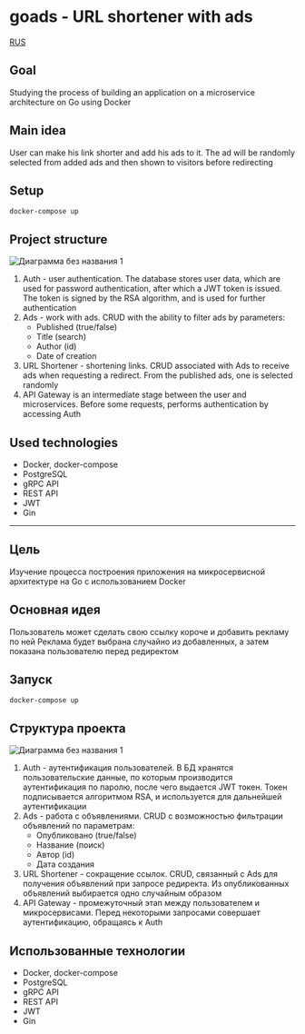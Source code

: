 # goads - URL shortener with ads

[RUS](#цель)

## Goal

Studying the process of building an application on a microservice architecture on Go using Docker

## Main idea

User can make his link shorter and add his ads to it.
The ad will be randomly selected from added ads and then shown to visitors before redirecting

## Setup

`docker-compose up`

## Project structure

![Диаграмма без названия 1](https://github.com/ormequ/goads/assets/57725831/846a8e12-a301-4753-be3c-6b31f6aebe2c)

1. Auth - user authentication. The database stores user data,
   which are used for password authentication, after which a JWT token is issued.
   The token is signed by the RSA algorithm, and is used for further authentication
2. Ads - work with ads. CRUD with the ability to filter ads by parameters:
    - Published (true/false)
    - Title (search)
    - Author (id)
    - Date of creation
3. URL Shortener - shortening links. CRUD associated with Ads to receive ads when requesting a redirect.
   From the published ads, one is selected randomly
4. API Gateway is an intermediate stage between the user and microservices.
   Before some requests, performs authentication by accessing Auth

## Used technologies

- Docker, docker-compose
- PostgreSQL
- gRPC API
- REST API
- JWT
- Gin

---

## Цель

Изучение процесса построения приложения на микросервисной архитектуре на Go с использованием Docker

## Основная идея

Пользователь может сделать свою ссылку короче и добавить рекламу по ней
Реклама будет выбрана случайно из добавленных, а затем показана пользователю перед редиректом

## Запуск

`docker-compose up`

## Структура проекта

![Диаграмма без названия 1](https://github.com/ormequ/goads/assets/57725831/846a8e12-a301-4753-be3c-6b31f6aebe2c)

1. Auth - аутентификация пользователей. В БД хранятся пользовательские данные,
   по которым производится аутентификация по паролю, после чего выдается JWT токен.
   Токен подписывается алгоритмом RSA, и используется для дальнейшей аутентификации
2. Ads - работа с объявлениями. CRUD с возможностью фильтрации объявлений по параметрам:
    - Опубликовано (true/false)
    - Название (поиск)
    - Автор (id)
    - Дата создания
3. URL Shortener - сокращение ссылок. CRUD, связанный с Ads для получения объявлений при запросе редиректа.
   Из опубликованных объявлений выбирается одно случайным образом
4. API Gateway - промежуточный этап между пользователем и микросервисами.
   Перед некоторыми запросами совершает аутентификацию, обращаясь к Auth

## Использованные технологии

- Docker, docker-compose
- PostgreSQL
- gRPC API
- REST API
- JWT
- Gin
